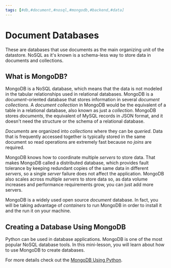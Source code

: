 ```yaml
---
tags: [#db,#document,#nosql,#mongodb,#backend,#data]
---
```

# Document Databases

These are databases that use documents as the main organizing unit of the datastore. NoSQL as it's known is a schema-less way to store data in documents and collections.

## What is MongoDB?

MongoDB is a NoSQL database, which means that the data is not modeled in the tabular relationships used in relational databases. MongoDB is a *document*-oriented database that stores information in several *document collections*. A *document collection* in MongoDB would be the equivalent of a table in a relational database, also known as just a *collection*. MongoDB stores *documents*, the equivalent of MySQL records in JSON format, and it doesn't need the structure or the schema of a relational database.

*Documents* are organized into *collections* where they can be *queried*. Data that is frequently accessed together is typically stored in the same document so read operations are extremely fast because no *joins* are required.

MongoDB knows how to coordinate multiple *servers* to store data. That makes MongoDB called a distributed database, which provides fault tolerance by keeping redundant copies of the same data in different *servers*, so a single *server* failure does not affect the application. MongoDB also scales across multiple *servers* to store data so, as data volume increases and performance requirements grow, you can just add more servers.

MongoDB is a widely used open source *document* database. In fact, you will be taking advantage of *containers* to run MongoDB in order to install it and the run it on your machine.

## Creating a Database Using MongoDB

Python can be used in database applications. MongoDB is one of the most popular NoSQL database tools. In this mini-lesson, you will learn about how to use MongoDB to create databases.

For more details check out the [MongoDB Using Python](mongodb-using-python.md).
